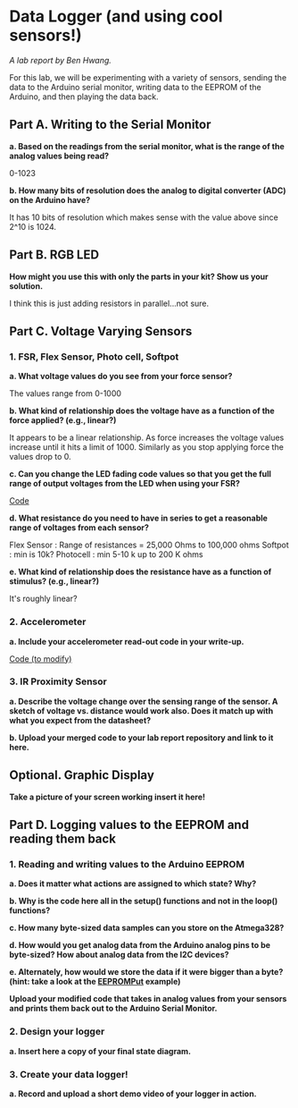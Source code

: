 # Data Logger (and using cool sensors!)

*A lab report by Ben Hwang.*

For this lab, we will be experimenting with a variety of sensors, sending the data to the Arduino serial monitor, writing data to the EEPROM of the Arduino, and then playing the data back.

## Part A.  Writing to the Serial Monitor
 
**a. Based on the readings from the serial monitor, what is the range of the analog values being read?**

0-1023
 
**b. How many bits of resolution does the analog to digital converter (ADC) on the Arduino have?**

It has 10 bits of resolution which makes sense with the value above since 2^10 is 1024.

## Part B. RGB LED

**How might you use this with only the parts in your kit? Show us your solution.**

I think this is just adding resistors in parallel...not sure.

## Part C. Voltage Varying Sensors 
 
### 1. FSR, Flex Sensor, Photo cell, Softpot

**a. What voltage values do you see from your force sensor?**

The values range from 0-1000

**b. What kind of relationship does the voltage have as a function of the force applied? (e.g., linear?)**

It appears to be a linear relationship. As force increases the voltage values increase until it hits a limit of 1000. Similarly as you stop applying force the values drop to 0.

**c. Can you change the LED fading code values so that you get the full range of output voltages from the LED when using your FSR?**

[Code](https://github.com/bhwan1118/IDD-Fa18-Lab3/blob/master/LED_Fade_Code.ino)

**d. What resistance do you need to have in series to get a reasonable range of voltages from each sensor?**

Flex Sensor : Range of resistances = 25,000 Ohms to 100,000 ohms
Softpot : min is 10k?
Photocell : min 5-10 k up to 200 K ohms


**e. What kind of relationship does the resistance have as a function of stimulus? (e.g., linear?)**

It's roughly linear?

### 2. Accelerometer
 
**a. Include your accelerometer read-out code in your write-up.**

[Code (to modify)](https://github.com/bhwan1118/IDD-Fa18-Lab3/blob/master/LED_Display_Accel.ino)

### 3. IR Proximity Sensor

**a. Describe the voltage change over the sensing range of the sensor. A sketch of voltage vs. distance would work also. Does it match up with what you expect from the datasheet?**

**b. Upload your merged code to your lab report repository and link to it here.**

## Optional. Graphic Display

**Take a picture of your screen working insert it here!**

## Part D. Logging values to the EEPROM and reading them back
 
### 1. Reading and writing values to the Arduino EEPROM

**a. Does it matter what actions are assigned to which state? Why?**

**b. Why is the code here all in the setup() functions and not in the loop() functions?**

**c. How many byte-sized data samples can you store on the Atmega328?**

**d. How would you get analog data from the Arduino analog pins to be byte-sized? How about analog data from the I2C devices?**

**e. Alternately, how would we store the data if it were bigger than a byte? (hint: take a look at the [EEPROMPut](https://www.arduino.cc/en/Reference/EEPROMPut) example)**

**Upload your modified code that takes in analog values from your sensors and prints them back out to the Arduino Serial Monitor.**

### 2. Design your logger
 
**a. Insert here a copy of your final state diagram.**

### 3. Create your data logger!
 
**a. Record and upload a short demo video of your logger in action.**
